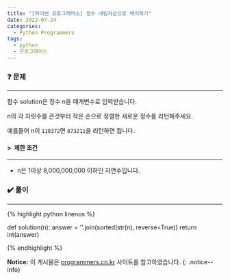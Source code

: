 ```yaml
---
title: "[파이썬 프로그래머스] 정수 내림차순으로 배치하기"
date: 2022-07-24
categories:
  - Python Programmers
tags:
  - python
  - 프로그래머스
---
```


### ❓ 문제

---

함수 solution은 정수 n을 매개변수로 입력받습니다.

n의 각 자릿수를 큰것부터 작은 순으로 정렬한 새로운 정수를 리턴해주세요.

예를들어 n이 `118372`면 `873211`을 리턴하면 됩니다.


#### > &nbsp;제한 조건

---

- n은 1이상 8,000,000,000 이하인 자연수입니다.


### ✔️ 풀이

---

{% highlight python linenos %}

def solution(n):
    answer = ''.join(sorted(str(n), reverse=True))
    return int(answer)


{% endhighlight %}


**Notice:** 이 게시물은 [programmers.co.kr](https://programmers.co.kr/learn/courses/30/lessons/12933) 사이트를 참고하였습니다.
{: .notice--info}